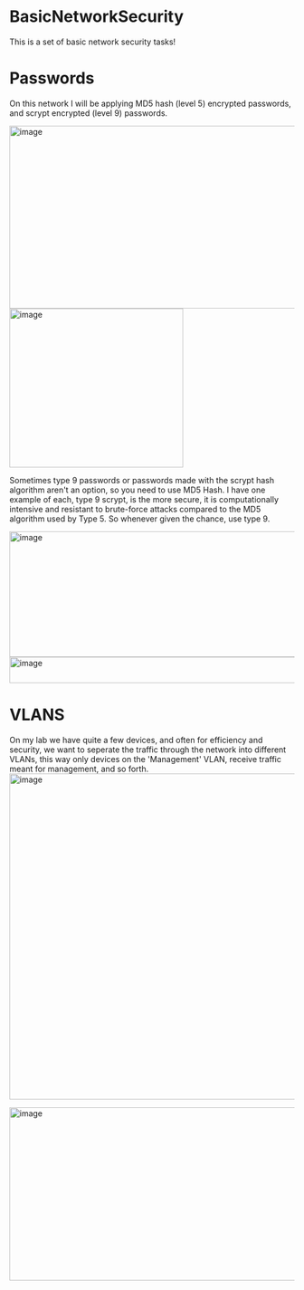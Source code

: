 # BasicNetworkSecurity

This is a set of basic network security tasks!

# Passwords
On this network I will be applying MD5 hash (level 5) encrypted passwords, and scrypt encrypted (level 9) passwords.

<img width="508.2" height="323.4" alt="image" src="https://github.com/user-attachments/assets/5d43886b-8af3-4cea-bc54-faeaa6341ae1" />

<img width="306.6" height="280.7" alt="image" src="https://github.com/user-attachments/assets/cb95c7a4-2aa0-47c9-b9ef-0aa975a81e65" />

Sometimes type 9 passwords or passwords made with the scrypt hash algorithm aren't an option, so you need to use MD5 Hash.
I have one example of each, type 9 scrypt, is the more secure, it is computationally intensive and resistant to brute-force attacks compared to the MD5 algorithm used by Type 5. So whenever given the chance, use type 9.



<img width="562" height="222" alt="image" src="https://github.com/user-attachments/assets/0d90a547-9184-4d73-b0d2-1e48d4c16c0f" />
<img width="643" height="46" alt="image" src="https://github.com/user-attachments/assets/b6683a69-cff9-4bcd-a6f8-a8387731db07" />


# VLANS

On my lab we have quite a few devices, and often for efficiency and security, we want to seperate the traffic through the network into different VLANs, 
this way only devices on the 'Management' VLAN, receive traffic meant for management, and so forth. 
<img width="988" height="576" alt="image" src="https://github.com/user-attachments/assets/0d44e74c-4365-4f68-9bb5-939624de279d" />

<img width="656" height="306" alt="image" src="https://github.com/user-attachments/assets/4013ded9-cc42-4e32-9477-3793a7653633" />
